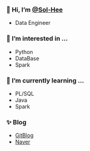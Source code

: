 ### 👋 Hi, I’m [@Sol-Hee](https://github.com/Sol-Hee)
  - Data Engineer
  
### 👀 I’m interested in ...
  - Python
  - DataBase
  - Spark

### 🌱 I’m currently learning ...
  - PL/SQL
  - Java
  - Spark

### ✨ Blog <br/>
  - [GitBlog](http://Sol-hee.github.io)
  - [Naver](http://blog.naver.com/thfgml07)

<!---
Sol-Hee/Sol-Hee is a ✨ special ✨ repository because its `README.md` (this file) appears on your GitHub profile.
You can click the Preview link to take a look at your changes.
--->
